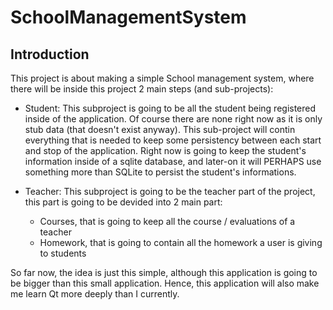 # SchoolManagementSystem

## Introduction

This project is about making a simple School management system, where there will be inside this project 2 main steps (and sub-projects):
* Student: This subproject is going to be all the student being registered inside of the application. Of course there are none right now
as it is only stub data (that doesn't exist anyway). This sub-project will contin everything that is needed to keep some persistency between
each start and stop of the application. Right now is going to keep the student's information inside of a sqlite database, and later-on
it will PERHAPS use something more than SQLite to persist the student's informations.

* Teacher: This subproject is going to be the teacher part of the project, this part is going to be devided into 2 main part:
    - Courses, that is going to keep all the course / evaluations of a teacher
    - Homework, that is going to contain all the homework a user is giving to students

So far now, the idea is just this simple, although this application is going to be bigger than this small application.
Hence, this application will also make me learn Qt more deeply than I currently.